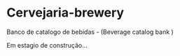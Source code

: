 # Cervejaria-brewery
Banco de catalogo de bebidas - (Beverage catalog bank ) 


Em estagio de construção... 
